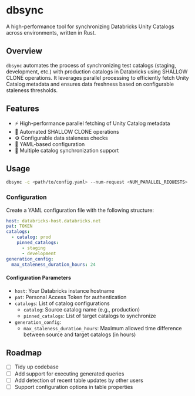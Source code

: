 # dbsync

A high-performance tool for synchronizing Databricks Unity Catalogs across environments, written in Rust.

## Overview

`dbsync` automates the process of synchronizing test catalogs (staging, development, etc.) with production catalogs in Databricks using SHALLOW CLONE operations. It leverages parallel processing to efficiently fetch Unity Catalog metadata and ensures data freshness based on configurable staleness thresholds.

## Features

- ⚡ High-performance parallel fetching of Unity Catalog metadata
- 🔄 Automated SHALLOW CLONE operations
- ⚙️ Configurable data staleness checks
- 📝 YAML-based configuration
- 🔄 Multiple catalog synchronization support

## Usage

```bash
dbsync -c <path/to/config.yaml> --num-request <NUM_PARALLEL_REQUESTS>
```

### Configuration

Create a YAML configuration file with the following structure:

```yaml
host: databricks-host.databricks.net
pat: TOKEN
catalogs:
  - catalog: prod
    pinned_catalogs:
      - staging
      - development
generation_config:
  max_staleness_duration_hours: 24
```

#### Configuration Parameters

- `host`: Your Databricks instance hostname
- `pat`: Personal Access Token for authentication
- `catalogs`: List of catalog configurations
  - `catalog`: Source catalog name (e.g., production)
  - `pinned_catalogs`: List of target catalogs to synchronize
- `generation_config`:
  - `max_staleness_duration_hours`: Maximum allowed time difference between source and target catalogs (in hours)

## Roadmap

- [ ] Tidy up codebase
- [ ] Add support for executing generated queries
- [ ] Add detection of recent table updates by other users
- [ ] Support configuration options in table properties
